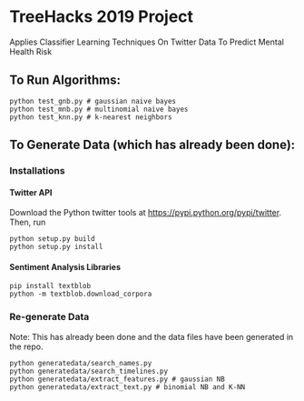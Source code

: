# TreeHacks 2019 Project
Applies Classifier Learning Techniques On Twitter Data To Predict Mental Health Risk

## To Run Algorithms:

```
python test_gnb.py # gaussian naive bayes
python test_mnb.py # multinomial naive bayes
python test_knn.py # k-nearest neighbors
```

## To Generate Data (which has already been done):

### Installations

#### Twitter API
Download the Python twitter tools at https://pypi.python.org/pypi/twitter. Then, run
```
python setup.py build     
python setup.py install
```

#### Sentiment Analysis Libraries
```
pip install textblob
python -m textblob.download_corpora
```
### Re-generate Data
Note: This has already been done and the data files have been generated in the repo. 
```
python generatedata/search_names.py
python generatedata/search_timelines.py
python generatedata/extract_features.py # gaussian NB
python generatedata/extract_text.py # binomial NB and K-NN
```


